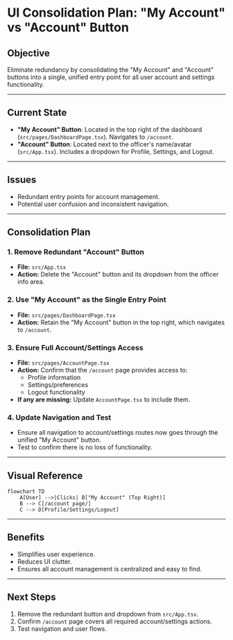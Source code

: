 # UI Consolidation Plan: "My Account" vs "Account" Button

## Objective

Eliminate redundancy by consolidating the "My Account" and "Account" buttons into a single, unified entry point for all user account and settings functionality.

---

## Current State

- **"My Account" Button**: Located in the top right of the dashboard (`src/pages/DashboardPage.tsx`). Navigates to `/account`.
- **"Account" Button**: Located next to the officer's name/avatar (`src/App.tsx`). Includes a dropdown for Profile, Settings, and Logout.

---

## Issues

- Redundant entry points for account management.
- Potential user confusion and inconsistent navigation.

---

## Consolidation Plan

### 1. Remove Redundant "Account" Button

- **File:** `src/App.tsx`
- **Action:** Delete the "Account" button and its dropdown from the officer info area.

### 2. Use "My Account" as the Single Entry Point

- **File:** `src/pages/DashboardPage.tsx`
- **Action:** Retain the "My Account" button in the top right, which navigates to `/account`.

### 3. Ensure Full Account/Settings Access

- **File:** `src/pages/AccountPage.tsx`
- **Action:** Confirm that the `/account` page provides access to:
  - Profile information
  - Settings/preferences
  - Logout functionality
- **If any are missing:** Update `AccountPage.tsx` to include them.

### 4. Update Navigation and Test

- Ensure all navigation to account/settings routes now goes through the unified "My Account" button.
- Test to confirm there is no loss of functionality.

---

## Visual Reference

```mermaid
flowchart TD
    A[User] -->|Clicks| B["My Account" (Top Right)]
    B --> C[/account page/]
    C --> D[Profile/Settings/Logout]
```

---

## Benefits

- Simplifies user experience.
- Reduces UI clutter.
- Ensures all account management is centralized and easy to find.

---

## Next Steps

1. Remove the redundant button and dropdown from `src/App.tsx`.
2. Confirm `/account` page covers all required account/settings actions.
3. Test navigation and user flows.